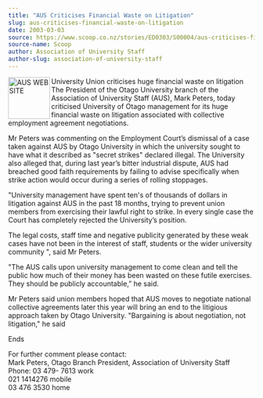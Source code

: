```yaml
---
title: "AUS Criticises Financial Waste on Litigation"
slug: aus-criticises-financial-waste-on-litigation
date: 2003-03-03
source: https://www.scoop.co.nz/stories/ED0303/S00004/aus-criticises-financial-waste-on-litigation.htm
source-name: Scoop
author: Association of University Staff
author-slug: association-of-university-staff
---
```


<p><img align="left" width="85" height="85" src="http://www.aus.ac.nz/pictures/logo.gif" alt="AUS WEB SITE" border="0">University Union criticises
huge financial waste on litigation<br>The President of the
Otago University branch of the Association of University
Staff (AUS), Mark Peters, today criticised University of
Otago management for its huge financial waste on litigation
associated with collective employment agreement
negotiations.</p>

<p>Mr Peters was commenting on the Employment
Court’s dismissal of a case taken against AUS by Otago
University in which the university sought to have what it
described as "secret strikes" declared illegal. The
University also alleged that, during last year’s bitter
industrial dispute, AUS had breached good faith requirements
by failing to advise specifically when strike action would
occur during a series of rolling stoppages.<p>

<p>"University
management have spent ten's of thousands of dollars in
litigation against AUS in the past 18 months, trying to
prevent union members from exercising their lawful right to
strike. In every single case the Court has completely
rejected the University’s position.<p>

<p>The legal costs,
staff time and negative publicity generated by these weak
cases have not been in the interest of  staff, students or
the wider university community ", said Mr Peters.</p>

<p>"The AUS
calls upon university management to come clean and tell the
public how much of their money has been wasted on these
futile exercises. They should be publicly accountable,” he
said.<p>
<p>Mr Peters said union members hoped that AUS moves to
negotiate national collective agreements later this year
will bring an end to the litigious approach taken by Otago
University. "Bargaining is about negotiation, not
litigation," he said</p>

<p>Ends</p>

<p>For further comment please
contact:<br>Mark Peters, Otago Branch President, Association
of University Staff<br>Phone:	03 479- 7613 work<br>021
1414276 mobile<br>03 476 3530
home<br><p>




<!--


